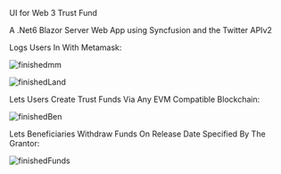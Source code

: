 UI for Web 3 Trust Fund

A .Net6 Blazor Server Web App using Syncfusion and the Twitter APIv2

Logs Users In With Metamask:

![finishedmm](https://user-images.githubusercontent.com/95720340/167538320-24e7dd35-1256-4d51-bb23-12888c9e8846.png)


![finishedLand](https://user-images.githubusercontent.com/95720340/167538333-a3c6527c-1be3-4f15-9398-3e34cbd81b84.png)


Lets Users Create Trust Funds Via Any EVM Compatible Blockchain:

![finishedBen](https://user-images.githubusercontent.com/95720340/167538406-bfcb36a4-d5e1-4397-bc22-8d18d64ed8f2.png)

Lets Beneficiaries Withdraw Funds On Release Date Specified By The Grantor:

![finishedFunds](https://user-images.githubusercontent.com/95720340/167538361-7a65adc7-564d-4517-a73b-0299f149f8e3.png)


